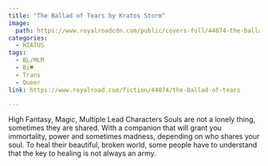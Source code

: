 ```yaml
---
title: "The Ballad of Tears by Kratos Storm"
image:
  path: https://www.royalroadcdn.com/public/covers-full/44074-the-ballad-of-tears.jpg
categories:
  - HIATUS
tags:
  - BL/MLM
  - Bi♥
  - Trans
  - Queer
link: https://www.royalroad.com/fiction/44074/the-ballad-of-tears

---
```

High Fantasy, Magic, Multiple Lead Characters
Souls are not a lonely thing, sometimes they are shared. With a companion that will grant you immortality, power and sometimes madness, depending on who shares your soul.
To heal their beautiful, broken world, some people have to understand that the key to healing is not always an army.
